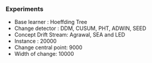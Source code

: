 ### Experiments

* Base learner : Hoeffding Tree
* Change detector : DDM, CUSUM, PHT, ADWIN, SEED
* Concept Drift Stream: Agrawal, SEA and LED
* Instance : 20000
* Change central point: 9000
* Width of change: 10000

